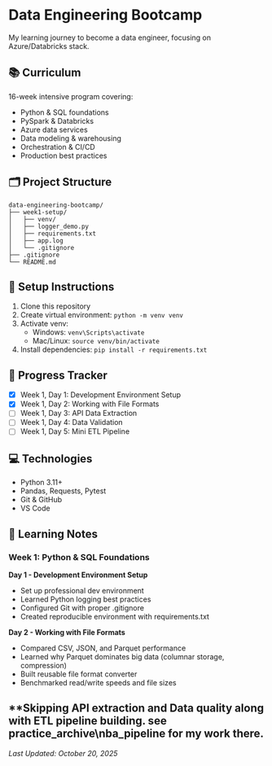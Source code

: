 # Data Engineering Bootcamp

My learning journey to become a data engineer, focusing on Azure/Databricks stack.

## 📚 Curriculum

16-week intensive program covering:
- Python & SQL foundations
- PySpark & Databricks
- Azure data services
- Data modeling & warehousing
- Orchestration & CI/CD
- Production best practices

## 🗂️ Project Structure
```
data-engineering-bootcamp/
├── week1-setup/
│   ├── venv/
│   ├── logger_demo.py
│   ├── requirements.txt
│   ├── app.log
│   └── .gitignore
├── .gitignore
└── README.md
```

## 🚀 Setup Instructions

1. Clone this repository
2. Create virtual environment: `python -m venv venv`
3. Activate venv:
   - Windows: `venv\Scripts\activate`
   - Mac/Linux: `source venv/bin/activate`
4. Install dependencies: `pip install -r requirements.txt`

## 📅 Progress Tracker

- [x] Week 1, Day 1: Development Environment Setup
- [x] Week 1, Day 2: Working with File Formats
- [ ] Week 1, Day 3: API Data Extraction
- [ ] Week 1, Day 4: Data Validation
- [ ] Week 1, Day 5: Mini ETL Pipeline

## 💻 Technologies

- Python 3.11+
- Pandas, Requests, Pytest
- Git & GitHub
- VS Code

## 📝 Learning Notes

### Week 1: Python & SQL Foundations

**Day 1 - Development Environment Setup**
- Set up professional dev environment
- Learned Python logging best practices
- Configured Git with proper .gitignore
- Created reproducible environment with requirements.txt

**Day 2 - Working with File Formats**
- Compared CSV, JSON, and Parquet performance
- Learned why Parquet dominates big data (columnar storage, compression)
- Built reusable file format converter
- Benchmarked read/write speeds and file sizes

**Skipping API extraction and Data quality along with ETL pipeline building. see practice_archive\nba_pipeline for my work there.
---

*Last Updated: October 20, 2025*